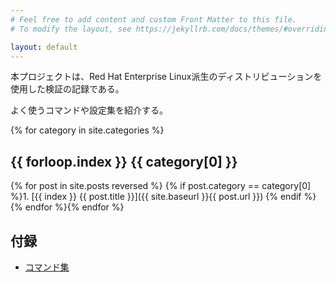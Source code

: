 ```yaml
---
# Feel free to add content and custom Front Matter to this file.
# To modify the layout, see https://jekyllrb.com/docs/themes/#overriding-theme-defaults

layout: default
---
```


本プロジェクトは、Red Hat Enterprise Linux派生のディストリビューションを使用した検証の記録である。

よく使うコマンドや設定集を紹介する。


{% for category in  site.categories %}
## {{ forloop.index }} {{ category[0] }}
{% for post in site.posts reversed %}
{% if post.category == category[0] %}1. [{{ index }} {{ post.title }}]({{ site.baseurl }}{{ post.url }})
{% endif %}{% endfor %}{% endfor %}

## 付録

- [コマンド集](/docs/#commands)
